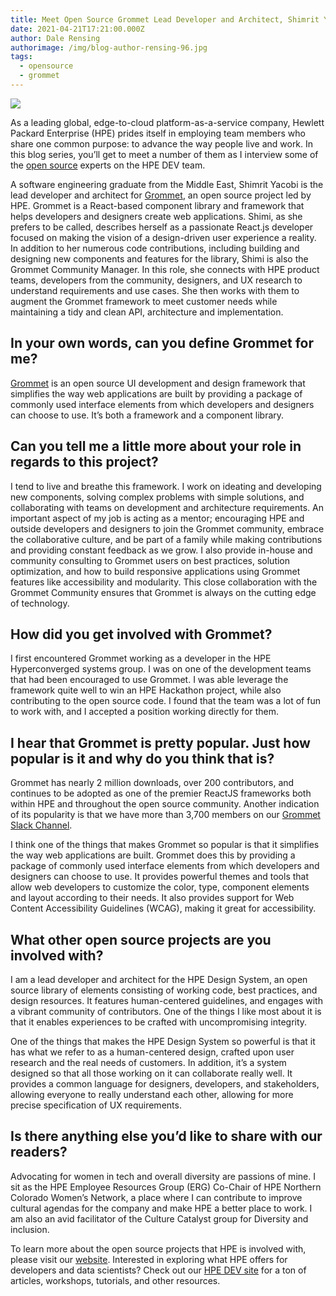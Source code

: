 ```yaml
---
title: Meet Open Source Grommet Lead Developer and Architect, Shimrit Yacobi
date: 2021-04-21T17:21:00.000Z
author: Dale Rensing
authorimage: /img/blog-author-rensing-96.jpg
tags:
  - opensource
  - grommet
---
```

![](/img/shimi-yacobi-small.jpg)

As a leading global, edge-to-cloud platform-as-a-service company, Hewlett Packard Enterprise (HPE) prides itself in employing team members who share one common purpose: to advance the way people live and work. In this blog series, you’ll get to meet a number of them as I interview some of the [open source](https://www.hpe.com/us/en/open-source.html) experts on the HPE DEV team.

A software engineering graduate from the Middle East, Shimrit Yacobi is the lead developer and architect for [Grommet](https://v2.grommet.io/), an open source project led by HPE. Grommet is a React-based component library and framework that helps developers and designers create web applications. Shimi, as she prefers to be called, describes herself as a passionate React.js developer focused on making the vision of a design-driven user experience a reality. In addition to her numerous code contributions, including building and designing new components and features for the library, Shimi is also the Grommet Community Manager. In this role, she connects with HPE product teams, developers from the community, designers, and UX research to understand requirements and use cases. She then works with them to augment the Grommet framework to meet customer needs while maintaining a tidy and clean API, architecture and implementation.

## In your own words, can you define Grommet for me?

[Grommet](https://v2.grommet.io/) is an open source UI development and design framework that simplifies the way web applications are built by providing a package of commonly used interface elements from which developers and designers can choose to use. It’s both a framework and a component library. 

## Can you tell me a little more about your role in regards to this project?

I tend to live and breathe this framework. I work on ideating and developing new components, solving complex problems with simple solutions, and collaborating with teams on development and architecture requirements. An important aspect of my job is acting as a mentor; encouraging HPE and outside developers and designers to join the Grommet community, embrace the collaborative culture, and be part of a family while making contributions and providing constant feedback as we grow.
I also provide in-house and community consulting to Grommet users on best practices, solution optimization, and how to build responsive applications using Grommet features like accessibility and modularity. This close collaboration with the Grommet Community ensures that Grommet is always on the cutting edge of technology.

## How did you get involved with Grommet?

I first encountered Grommet working as a developer in the HPE Hyperconverged systems group. I was on one of the development teams that had been encouraged to use Grommet. I was able leverage the framework quite well to win an HPE Hackathon project, while also contributing to the open source code. I found that the team was a lot of fun to work with, and I accepted a position working directly for them.

## I hear that Grommet is pretty popular. Just how popular is it and why do you think that is?

Grommet has nearly 2 million downloads, over 200 contributors, and continues to be adopted as one of the premier ReactJS frameworks both within HPE and throughout the open source community. Another indication of its popularity is that we have more than 3,700 members on our [Grommet Slack Channel](http://slackin.grommet.io/). 

I think one of the things that makes Grommet so popular is that it simplifies the way web applications are built. Grommet does this by providing a package of commonly used interface elements from which developers and designers can choose to use. It provides powerful themes and tools that allow web developers to customize the color, type, component elements and layout according to their needs. It also provides support for Web Content Accessibility Guidelines (WCAG), making it great for accessibility.

## What other open source projects are you involved with?

I am a lead developer and architect for the HPE Design System, an open source library of elements consisting of working code, best practices, and design resources. It features human-centered guidelines, and engages with a vibrant community of contributors. One of the things I like most about it is that it enables experiences to be crafted with uncompromising integrity. 

One of the things that makes the HPE Design System so powerful is that it has what we refer to as a human-centered design, crafted upon user research and the real needs of customers. In addition, it’s a system designed so that all those working on it can collaborate really well. It provides a common language for designers, developers, and stakeholders, allowing everyone to really understand each other, allowing for more precise specification of UX requirements.

## Is there anything else you’d like to share with our readers? 

Advocating for women in tech and overall diversity are passions of mine. I sit as the HPE Employee Resources Group (ERG) Co-Chair of HPE Northern Colorado Women’s Network, a place where I can contribute to improve cultural agendas for the company and make HPE a better place to work. I am also an avid facilitator of the Culture Catalyst group for Diversity and inclusion.



To learn more about the open source projects that HPE is involved with, please visit our [website](https://www.hpe.com/us/en/open-source.html). Interested in exploring what HPE offers for developers and data scientists? Check out our [HPE DEV site](https://developer.hpe.com/) for a ton of articles, workshops, tutorials, and other resources.